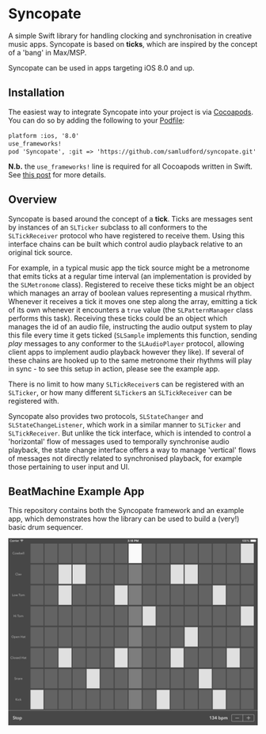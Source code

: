 # Syncopate
A simple Swift library for handling clocking and synchronisation in creative music apps. Syncopate is based on **ticks**, which are inspired by the concept of a 'bang' in Max/MSP.

Syncopate can be used in apps targeting iOS 8.0 and up.

## Installation
The easiest way to integrate Syncopate into your project is via [Cocoapods](https://guides.cocoapods.org/using/getting-started.html). You can do so by adding the following to your [Podfile](https://guides.cocoapods.org/syntax/podfile.html):

```
platform :ios, '8.0'
use_frameworks!
pod 'Syncopate', :git => 'https://github.com/samludford/syncopate.git'
```

**N.b.** the `use_frameworks!` line is required for all Cocoapods written in Swift. See [this post](http://blog.cocoapods.org/CocoaPods-0.36/) for more details.

## Overview

Syncopate is based around the concept of a **tick**. Ticks are messages sent by instances of an `SLTicker` subclass to all conformers to the `SLTickReceiver` protocol who have registered to receive them. Using this interface chains can be built which control audio playback relative to an original tick source. 

For example, in a typical music app the tick source might be a metronome that emits ticks at a regular time interval (an implementation is provided by the `SLMetronome` class). Registered to receive these ticks might be an object which manages an array of boolean values representing a musical rhythm. Whenever it receives a tick it moves one step along the array, emitting a tick of its own whenever it encounters a `true` value (the `SLPatternManager` class performs this task). Receiving these ticks could be an object which manages the id of an audio file, instructing the audio output system to play this file every time it gets ticked (`SLSample` implements this function, sending *play* messages to any conformer to the  `SLAudioPlayer` protocol, allowing client apps to implement audio playback however they like). If several of these chains are hooked up to the same metronome their rhythms will play in sync - to see this setup in action, please see the example app.

There is no limit to how many `SLTickReceiver`s can be registered with an `SLTicker`, or how many different `SLTicker`s an `SLTickReceiver` can be registered with.

Syncopate also provides two protocols, `SLStateChanger` and `SLStateChangeListener`, which work in a similar manner to `SLTicker` and `SLTickReceiver`. But unlike the tick interface, which is intended to control a 'horizontal' flow of messages used to temporally synchronise audio playback, the state change interface offers a way to manage 'vertical' flows of messages not directly related to synchronised playback, for example those pertaining to user input and UI.

## BeatMachine Example App

This repository contains both the Syncopate framework and an example app, which demonstrates how the library can be used to build a (very!) basic drum sequencer.

![Alt text](https://github.com/samludford/syncopate/blob/master/Screenshots/beatmachine.png?raw=true "The Beat Machine drum sequencer")
